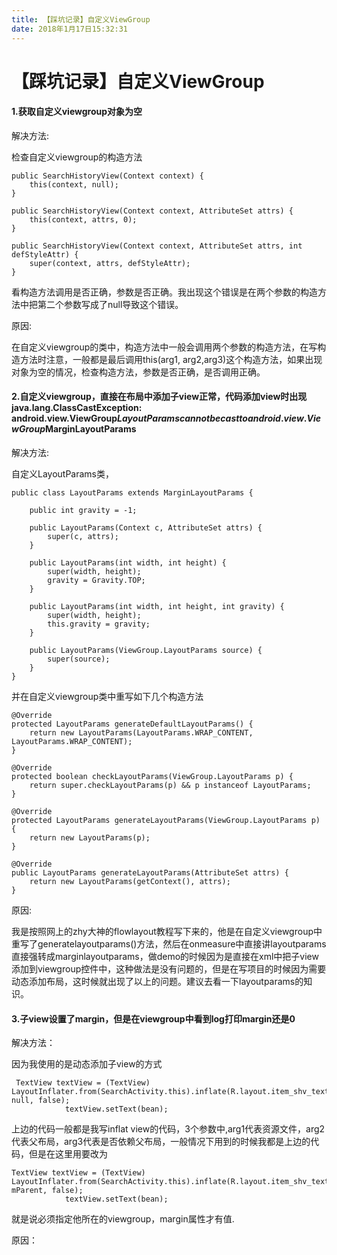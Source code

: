 ```yaml
---
title: 【踩坑记录】自定义ViewGroup
date: 2018年1月17日15:32:31
---
```

# 【踩坑记录】自定义ViewGroup
#### 1.获取自定义viewgroup对象为空
解决方法:

检查自定义viewgroup的构造方法

	public SearchHistoryView(Context context) {
        this(context, null);
    }

    public SearchHistoryView(Context context, AttributeSet attrs) {
        this(context, attrs, 0);
    }

    public SearchHistoryView(Context context, AttributeSet attrs, int defStyleAttr) {
        super(context, attrs, defStyleAttr);
    }
看构造方法调用是否正确，参数是否正确。我出现这个错误是在两个参数的构造方法中把第二个参数写成了null导致这个错误。

原因:

在自定义viewgroup的类中，构造方法中一般会调用两个参数的构造方法，在写构造方法时注意，一般都是最后调用this(arg1, arg2,arg3)这个构造方法，如果出现对象为空的情况，检查构造方法，参数是否正确，是否调用正确。

#### 2.自定义viewgroup，直接在布局中添加子view正常，代码添加view时出现java.lang.ClassCastException: android.view.ViewGroup$LayoutParams cannot be cast to android.view.ViewGroup$MarginLayoutParams
解决方法:

自定义LayoutParams类，

	public class LayoutParams extends MarginLayoutParams {

        public int gravity = -1;

        public LayoutParams(Context c, AttributeSet attrs) {
            super(c, attrs);
        }

        public LayoutParams(int width, int height) {
            super(width, height);
            gravity = Gravity.TOP;
        }

        public LayoutParams(int width, int height, int gravity) {
            super(width, height);
            this.gravity = gravity;
        }

        public LayoutParams(ViewGroup.LayoutParams source) {
            super(source);
        }
    }
并在自定义viewgroup类中重写如下几个构造方法

	@Override
    protected LayoutParams generateDefaultLayoutParams() {
        return new LayoutParams(LayoutParams.WRAP_CONTENT, LayoutParams.WRAP_CONTENT);
    }

    @Override
    protected boolean checkLayoutParams(ViewGroup.LayoutParams p) {
        return super.checkLayoutParams(p) && p instanceof LayoutParams;
    }

    @Override
    protected LayoutParams generateLayoutParams(ViewGroup.LayoutParams p) {
        return new LayoutParams(p);
    }

    @Override
    public LayoutParams generateLayoutParams(AttributeSet attrs) {
        return new LayoutParams(getContext(), attrs);
    }
    
    
原因:

我是按照网上的zhy大神的flowlayout教程写下来的，他是在自定义viewgroup中重写了generatelayoutparams()方法，然后在onmeasure中直接讲layoutparams直接强转成marginlayoutparams，做demo的时候因为是直接在xml中把子view添加到viewgroup控件中，这种做法是没有问题的，但是在写项目的时候因为需要动态添加布局，这时候就出现了以上的问题。建议去看一下layoutparams的知识。

#### 3.子view设置了margin，但是在viewgroup中看到log打印margin还是0
解决方法：

因为我使用的是动态添加子view的方式

	 TextView textView = (TextView) LayoutInflater.from(SearchActivity.this).inflate(R.layout.item_shv_textview, null, false);
                textView.setText(bean);

上边的代码一般都是我写inflat view的代码，3个参数中,arg1代表资源文件，arg2代表父布局，arg3代表是否依赖父布局，一般情况下用到的时候我都是上边的代码，但是在这里用要改为

	TextView textView = (TextView) LayoutInflater.from(SearchActivity.this).inflate(R.layout.item_shv_textview, mParent, false);
                textView.setText(bean);
              
 就是说必须指定他所在的viewgroup，margin属性才有值.
 
原因：